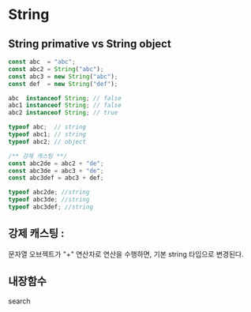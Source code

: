 # String



## String primative vs String object

```javascript
const abc  = "abc";
const abc2 = String("abc");
const abc3 = new String("abc");
const def  = new String("def");

abc  instanceof String; // false
abc1 instanceof String; // false
abc2 instanceof String; // true

typeof abc;  // string
typeof abc1; // string
typeof abc2; // object

/** 강제 캐스팅 **/
const abc2de = abc2 + "de";
const abc3de = abc3 + "de";
const abc3def = abc3 + def;

typeof abc2de; //string
typeof abc3de; //string
typeof abc3def; //string
```



## 강제 캐스팅 : 

문자열 오브젝트가 "+" 연산자로 연산을 수행하면, 기본 string 타입으로 변경된다.



## 내장함수

search